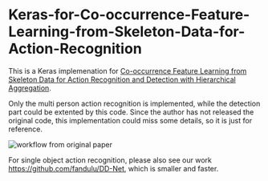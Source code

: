 # Keras-for-Co-occurrence-Feature-Learning-from-Skeleton-Data-for-Action-Recognition

This is a Keras implemenation for [
Co-occurrence Feature Learning from Skeleton Data for Action Recognition and Detection with Hierarchical Aggregation](https://arxiv.org/abs/1804.06055).

Only the multi person action recognition is implemented, while the detection part could be extented by this code.
Since the author has not released the original code, this implementation could miss some details, so it is just for reference.

![workflow from original paper](https://github.com/fandulu/Keras-for-Co-occurrence-Feature-Learning-from-Skeleton-Data-for-Action-Recognition/blob/master/fig.png)

For single object action recognition, please also see our work https://github.com/fandulu/DD-Net, which is smaller and faster.
